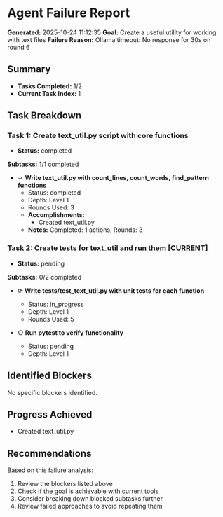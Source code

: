 # Agent Failure Report

**Generated:** 2025-10-24 11:12:35
**Goal:** Create a useful utility for working with text files
**Failure Reason:** Ollama timeout: No response for 30s on round 6

## Summary

- **Tasks Completed:** 1/2
- **Current Task Index:** 1

## Task Breakdown

### Task 1: Create text_util.py script with core functions 

- **Status:** completed

**Subtasks:** 1/1 completed

- ✓ **Write text_util.py with count_lines, count_words, find_pattern functions**
  - Status: completed
  - Depth: Level 1
  - Rounds Used: 3
  - **Accomplishments:**
    - Created text_util.py
  - **Notes:** Completed: 1 actions, Rounds: 3


### Task 2: Create tests for text_util and run them **[CURRENT]**

- **Status:** pending

**Subtasks:** 0/2 completed

- ⟳ **Write tests/test_text_util.py with unit tests for each function**
  - Status: in_progress
  - Depth: Level 1
  - Rounds Used: 5

- ○ **Run pytest to verify functionality**
  - Status: pending
  - Depth: Level 1


## Identified Blockers

No specific blockers identified.

## Progress Achieved

- Created text_util.py

## Recommendations

Based on this failure analysis:
1. Review the blockers listed above
2. Check if the goal is achievable with current tools
3. Consider breaking down blocked subtasks further
4. Review failed approaches to avoid repeating them
